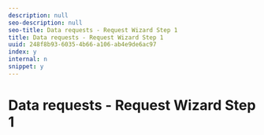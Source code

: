 ```yaml
---
description: null
seo-description: null
seo-title: Data requests - Request Wizard Step 1
title: Data requests - Request Wizard Step 1
uuid: 248f8b93-6035-4b66-a106-ab4e9de6ac97
index: y
internal: n
snippet: y
---
```


# Data requests - Request Wizard Step 1

